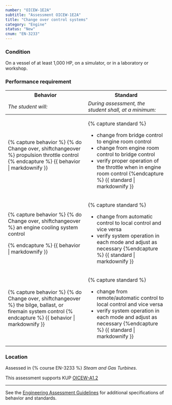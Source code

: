 ```yaml
---
number: "OICEW-1E2A"
subtitle: "Assessment OICEW-1E2A"
title: "Change over control systems"
category: "Engine"
status: "New"
cnum: "EN-3233"
---
```

### Condition

On a vessel of at least 1,000 HP, on a simulator, or in a laboratory or workshop.

### Performance requirement 

<table width='100%' class='Guidelines'>
 <thead>
 <tr>
     <th class='thirty'>Behavior</th>
     <th class='seventy'>Standard</th>
 </tr>
 <tr>
     <td><em>The student will:</em></td>
     <td><em>During assessment, the student shall, at a minimum:</em></td>
 </tr>
 </thead>
 <tbody>
 

<tr><td>

{% capture behavior %}
{% do Change over, shiftchangeover %} propulsion throttle control
{% endcapture %}
{{ behavior | markdownify }}

</td><td>

{% capture standard %}
* change from bridge control to engine room control
* change from engine room control to bridge control
* verify proper operation of the throttle when in engine room control
{%endcapture %}
{{ standard | markdownify }}

</td></tr>



<tr><td>

{% capture behavior %}
{% do Change over, shiftchangeover %} an engine cooling system control


{% endcapture %}
{{ behavior | markdownify }}

</td><td>

{% capture standard %}
* change from automatic control to local control and vice versa
* verify system operation in each mode and adjust as necessary
{%endcapture %}
{{ standard | markdownify }}

</td></tr>



<tr><td>

{% capture behavior %}
{% do Change over, shiftchangeover %} the bilge, ballast, or firemain system control
{% endcapture %}
{{ behavior | markdownify }}

</td><td>

{% capture standard %}
* change from remote/automatic control to local control and vice versa
* verify system operation in each mode and adjust as necessary
{%endcapture %}
{{ standard | markdownify }}

</td></tr>



 </tbody>
 </table>

### Location

Assessed in  {% course  EN-3233 %}  *Steam and Gas Turbines*.

This assessment supports KUP [OICEW-A1.2]({{site.baseurl}}/tables/31.html#OICEW-A1.2)

***



See the [Engineering Assessment Guidelines](guidelines) for additional specifications of behavior and standards.